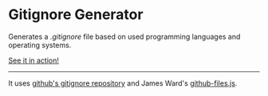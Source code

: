 Gitignore Generator
===================
Generates a *.gitignore* file based on used programming languages and operating systems.


[See it in action!](http://hoffmann90.de/gitignore/)


***

It uses [github's gitignore repository](https://github.com/github/gitignore/) and James Ward's [github-files.js](https://github.com/jamesward/github-files).
